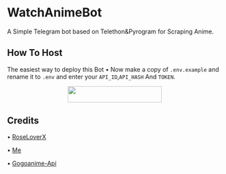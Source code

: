 # WatchAnimeBot
A Simple Telegram bot based on Telethon&amp;Pyrogram for Scraping  Anime.
## How To Host
The easiest way to deploy this Bot
• Now make a copy of ```.env.example``` and rename it to ```.env``` and enter your ```API_ID```,```API_HASH``` And ```TOKEN```.
<p align="center"><a href="https://heroku.com/deploy?template=https://github.com/Red-Aura/WatchAnimeBot"> <img src="https://img.shields.io/badge/Deploy%20To%20Heroku-black?style=for-the-badge&logo=heroku" width="220" height="38.45"/></a></p>
 
## Credits
• [RoseLoverX](https://t.me/RoseLoverX) 

• [Me](https://github.com/Red-Aura) 

• [Gogoanime-Api](https://github.com/BaraniARR/gogoanimeapi)
